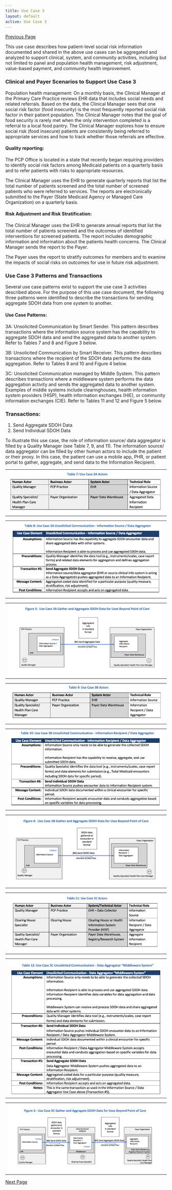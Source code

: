 ```yaml
---
title: Use Case 3
layout: default
active: Use Case 3
---
```


[Previous Page](Use_Case_2.html)

This use case describes how patient-level social risk information documented and shared in the above use cases can be aggregated and analyzed to support clinical, system, and community activities, including but not limited to panel and population health management, risk adjustment, value-based payment, and community health improvement. 

### Clinical and Payer Scenarios to Support Use Case 3

Population health management:  On a monthly basis, the Clinical Manager  at the Primary Care Practice reviews EHR data that includes social needs and related referrals.  Based on the data, the Clinical Manager sees that one social risk factor (food insecurity) is the most frequently reported social risk factor in their patient population.  The Clinical Manager notes that the goal of food security is rarely met when the only intervention completed is a referral to a local food pantry.
The Clinical Manager explores how to ensure social risk (food insecure) patients are consistently being referred to appropriate services and how to track whether those referrals are effective.

#### Quality reporting:  
The PCP Office is located in a state that recently began requiring providers to identify social risk factors among Medicaid patients on a quarterly basis and to refer patients with risks to appropriate resources. 

The Clinical Manager uses the EHR to generate quarterly reports that list the total number of patients screened and the total number of screened patients who were referred to services.  The reports are electronically submitted to the Payer (State Medicaid Agency or Managed Care Organization) on a quarterly basis.

#### Risk Adjustment and Risk Stratification:  
The Clinical Manager uses the EHR to generate annual reports that list the total number of patients screened and the outcomes of identified interventions for screened patients.  The report includes demographic information and information about the patients health concerns.  The Clinical Manager sends the report to the Payer. 

The Payer uses the report to stratify outcomes for members and to examine the impacts of social risks on outcomes for use in future risk adjustment.

### Use Case 3 Patterns and Transactions
Several use case patterns exist to support the use case 3 activities described above. For the purpose of this use case document, the following three patterns were identified to describe the transactions for sending aggregate SDOH data from one system to another.

#### Use Case Patterns:

3A:  Unsolicited Communication by Smart Sender.  This pattern describes transactions where the information source system has the capability to aggregate SDOH data and send the aggregated data to another system.  Refer to Tables 7 and 8 and Figure 3 below. 

3B:  Unsolicited Communication by Smart Receiver.  This pattern describes transactions where the recipient of the SDOH data performs the data aggregation.  Refer to Tables 9 and 10 and Figure 4 below.

3C:  Unsolicited Communication managed by Middle System.  This pattern describes transactions where a middleware system performs the data aggregation activity and sends the aggregated data to another system.  Examples of middle systems include clearinghouses, health information system providers (HISP), health information exchanges (HIE), or community information exchanges (CIE).  Refer to Tables 11 and 12 and Figure 5 below.

### Transactions:
1.	Send Aggregate SDOH Data
2.	Send Individual SDOH Data

To illustrate this use case, the role of information source/ data aggregator is filled by a Quality Manager (see Table 7, 9, and 11).  The information source/ data aggregator can be filled by other human actors to include the patient or their proxy.  In this case, the patient can use a mobile app, PHR, or patient portal to gather, aggregate, and send data to the Information Recipient.  


<table><tr><td><img src="U3AT7.png" /></td></tr></table>

<table><tr><td><img src="U3AT8.png" /></td></tr></table>

<table><tr><td><img src="U3AF3.png" /></td></tr></table>

<table><tr><td><img src="U3BT9.png" /></td></tr></table>

<table><tr><td><img src="U3BT10.png" /></td></tr></table>

<table><tr><td><img src="U3BF4.png" /></td></tr></table>

<table><tr><td><img src="UC3T11.png" /></td></tr></table>

<table><tr><td><img src="U3CT12.png" /></td></tr></table>

<table><tr><td><img src="U3CF5.png" /></td></tr></table>


[Next Page](Patient_Story_1_Personas.html)